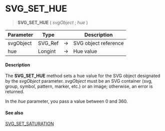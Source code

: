 # SVG_SET_HUE

>**SVG_SET_HUE** ( *svgObject* ; *hue* )

| Parameter | Type |  | Description |
| --- | --- | --- | --- |
| svgObject | SVG_Ref | &#8594; | SVG object reference |
| hue | Longint | &#8594; | Hue value |



#### Description 

The **SVG\_SET\_HUE** method sets a hue value for the SVG object designated by the *svgObject* parameter. *svgObject* must be an SVG container (svg, group, symbol, pattern, marker, etc.) or an image; otherwise, an error is returned.

In the *hue* parameter, you pass a value between 0 and 360.

#### See also 

[SVG\_SET\_SATURATION](SVG%5FSET%5FSATURATION.md)  